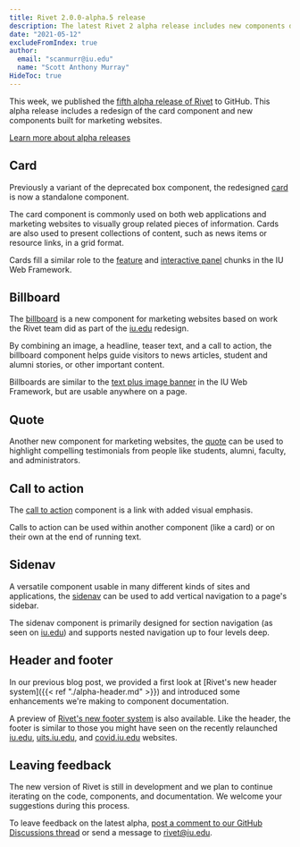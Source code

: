 ```yaml
---
title: Rivet 2.0.0-alpha.5 release
description: The latest Rivet 2 alpha release includes new components designed for marketing websites.
date: "2021-05-12"
excludeFromIndex: true
author:
  email: "scanmurr@iu.edu"
  name: "Scott Anthony Murray"
HideToc: true
---
```

This week, we published the [fifth alpha release of Rivet](https://github.com/indiana-university/rivet-source/releases/tag/v2.0.0-alpha.5) to GitHub. This alpha release includes a redesign of the card component and new components built for marketing websites.

[Learn more about alpha releases](https://v2.rivet.iu.edu/docs/getting-started/alpha/)

## Card

Previously a variant of the deprecated box component, the redesigned [card](https://v2.rivet.iu.edu/docs/components/card/) is now a standalone component.

The card component is commonly used on both web applications and marketing websites to visually group related pieces of information. Cards are also used to present collections of content, such as news items or resource links, in a grid format.

Cards fill a similar role to the [feature](https://framework.iu.edu/creating-content/chunks/feature.html) and [interactive panel](https://framework.iu.edu/creating-content/chunks/interactive-panel.html) chunks in the IU Web Framework.

## Billboard

The [billboard](https://v2.rivet.iu.edu/docs/components/billboard/) is a new component for marketing websites based on work the Rivet team did as part of the [iu.edu](https://iu.edu/index.html) redesign.

By combining an image, a headline, teaser text, and a call to action, the billboard component helps guide visitors to news articles, student and alumni stories, or other important content.

Billboards are similar to the [text plus image banner](https://framework.iu.edu/creating-content/banners/text-and-image.html) in the IU Web Framework, but are usable anywhere on a page.

## Quote

Another new component for marketing websites, the [quote](https://v2.rivet.iu.edu/docs/components/quote/) can be used to highlight compelling testimonials from people like students, alumni, faculty, and administrators.

## Call to action

The [call to action](https://v2.rivet.iu.edu/docs/components/call-to-action/) component is a link with added visual emphasis.

Calls to action can be used within another component (like a card) or on their own at the end of running text.

## Sidenav

A versatile component usable in many different kinds of sites and applications, the [sidenav](https://v2.rivet.iu.edu/docs/components/sidenav/) can be used to add vertical navigation to a page's sidebar.

The sidenav component is primarily designed for section navigation (as seen on [iu.edu](https://www.iu.edu/academics/choosing-a-major.html)) and supports nested navigation up to four levels deep.

## Header and footer

In our previous blog post, we provided a first look at [Rivet's new header system]({{< ref "./alpha-header.md" >}}) and introduced some enhancements we're making to component documentation.

A preview of [Rivet's new footer system](https://v2.rivet.iu.edu/docs/components/footer/) is also available. Like the header, the footer is similar to those you might have seen on the recently relaunched [iu.edu](https://iu.edu), [uits.iu.edu](https://uits.iu.edu), and [covid.iu.edu](https://covid.iu.edu) websites.

## Leaving feedback

The new version of Rivet is still in development and we plan to continue iterating on the code, components, and documentation. We welcome your suggestions during this process.

To leave feedback on the latest alpha, [post a comment to our GitHub Discussions thread](https://github.com/indiana-university/rivet-source/discussions/467) or send a message to [rivet@iu.edu](mailto:rivet@iu.edu).